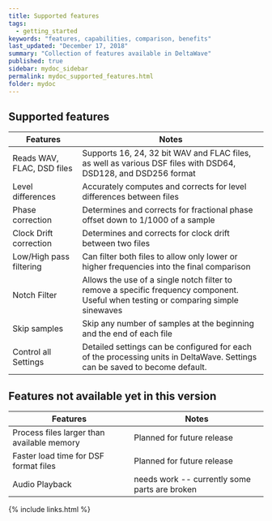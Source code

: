 ```yaml
---
title: Supported features
tags:
  - getting_started
keywords: "features, capabilities, comparison, benefits"
last_updated: "December 17, 2018"
summary: "Collection of features available in DeltaWave"
published: true
sidebar: mydoc_sidebar
permalink: mydoc_supported_features.html
folder: mydoc
---
```



## Supported features

Features      | Notes
--------------|-----------
Reads WAV, FLAC, DSD files | Supports 16, 24, 32 bit WAV and FLAC files, as well as various DSF files with DSD64, DSD128, and DSD256 format
Level differences | Accurately computes and corrects for level differences between files
Phase correction | Determines and corrects for fractional phase offset down to 1/1000 of a sample
Clock Drift correction | Determines and corrects for clock drift between two files
Low/High pass filtering | Can filter both files to allow only lower or higher frequencies into the final comparison
Notch Filter | Allows the use of a single notch filter to remove a specific frequency component. Useful when testing or comparing simple sinewaves
Skip samples | Skip any number of samples at the beginning and the end of each file
Control all Settings | Detailed settings can be configured for each of the processing units in DeltaWave. Settings can be saved to become default.





## Features not available yet in this version


Features |  Notes
--------|-----------
Process files larger than available memory | Planned for future release
Faster load time for DSF format files | Planned for future release
Audio Playback | needs work -- currently some parts are broken

{% include links.html %}
